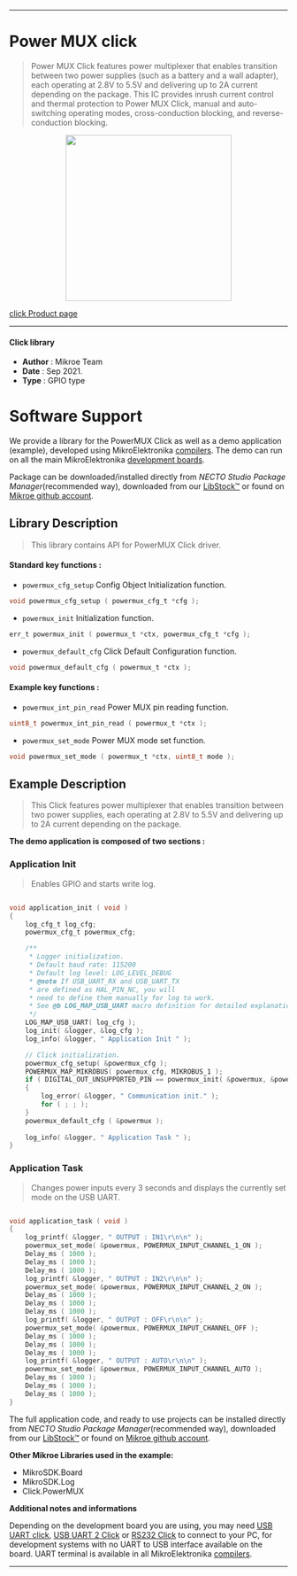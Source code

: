 
---
# Power MUX click

> Power MUX Click features power multiplexer that enables transition between two power supplies (such as a battery and a wall adapter), each operating at 2.8V to 5.5V and delivering up to 2A current depending on the package. This IC provides inrush current control and thermal protection to Power MUX Click, manual and auto-switching operating modes, cross-conduction blocking, and reverse-conduction blocking.

<p align="center">
  <img src="https://download.mikroe.com/images/click_for_ide/powermux_click.png" height=300px>
</p>

[click Product page](https://www.mikroe.com/power-mux-click)

---


#### Click library

- **Author**        : Mikroe Team
- **Date**          : Sep 2021.
- **Type**          : GPIO type


# Software Support

We provide a library for the PowerMUX Click
as well as a demo application (example), developed using MikroElektronika
[compilers](https://www.mikroe.com/necto-studio).
The demo can run on all the main MikroElektronika [development boards](https://www.mikroe.com/development-boards).

Package can be downloaded/installed directly from *NECTO Studio Package Manager*(recommended way), downloaded from our [LibStock&trade;](https://libstock.mikroe.com) or found on [Mikroe github account](https://github.com/MikroElektronika/mikrosdk_click_v2/tree/master/clicks).

## Library Description

> This library contains API for PowerMUX Click driver.

#### Standard key functions :

- `powermux_cfg_setup` Config Object Initialization function.
```c
void powermux_cfg_setup ( powermux_cfg_t *cfg );
```

- `powermux_init` Initialization function.
```c
err_t powermux_init ( powermux_t *ctx, powermux_cfg_t *cfg );
```

- `powermux_default_cfg` Click Default Configuration function.
```c
void powermux_default_cfg ( powermux_t *ctx );
```

#### Example key functions :

- `powermux_int_pin_read` Power MUX pin reading function.
```c
uint8_t powermux_int_pin_read ( powermux_t *ctx );
```

- `powermux_set_mode` Power MUX mode set function.
```c
void powermux_set_mode ( powermux_t *ctx, uint8_t mode );
```

## Example Description

> This Click features power multiplexer that enables transition between two power supplies, 
> each operating at 2.8V to 5.5V and delivering up to 2A current depending on the package.

**The demo application is composed of two sections :**

### Application Init

> Enables GPIO and starts write log.

```c

void application_init ( void ) 
{
    log_cfg_t log_cfg;
    powermux_cfg_t powermux_cfg;

    /** 
     * Logger initialization.
     * Default baud rate: 115200
     * Default log level: LOG_LEVEL_DEBUG
     * @note If USB_UART_RX and USB_UART_TX 
     * are defined as HAL_PIN_NC, you will 
     * need to define them manually for log to work. 
     * See @b LOG_MAP_USB_UART macro definition for detailed explanation.
     */
    LOG_MAP_USB_UART( log_cfg );
    log_init( &logger, &log_cfg );
    log_info( &logger, " Application Init " );

    // Click initialization.
    powermux_cfg_setup( &powermux_cfg );
    POWERMUX_MAP_MIKROBUS( powermux_cfg, MIKROBUS_1 );
    if ( DIGITAL_OUT_UNSUPPORTED_PIN == powermux_init( &powermux, &powermux_cfg ) ) 
    {
        log_error( &logger, " Communication init." );
        for ( ; ; );
    }
    powermux_default_cfg ( &powermux );
    
    log_info( &logger, " Application Task " );
}

```

### Application Task

> Changes power inputs every 3 seconds and displays the currently set mode on the USB UART.

```c

void application_task ( void ) 
{
    log_printf( &logger, " OUTPUT : IN1\r\n\n" );
    powermux_set_mode( &powermux, POWERMUX_INPUT_CHANNEL_1_ON );
    Delay_ms ( 1000 );
    Delay_ms ( 1000 );
    Delay_ms ( 1000 );
    log_printf( &logger, " OUTPUT : IN2\r\n\n" );
    powermux_set_mode( &powermux, POWERMUX_INPUT_CHANNEL_2_ON );
    Delay_ms ( 1000 );
    Delay_ms ( 1000 );
    Delay_ms ( 1000 );
    log_printf( &logger, " OUTPUT : OFF\r\n\n" );
    powermux_set_mode( &powermux, POWERMUX_INPUT_CHANNEL_OFF );
    Delay_ms ( 1000 );
    Delay_ms ( 1000 );
    Delay_ms ( 1000 );
    log_printf( &logger, " OUTPUT : AUTO\r\n\n" );
    powermux_set_mode( &powermux, POWERMUX_INPUT_CHANNEL_AUTO );
    Delay_ms ( 1000 );
    Delay_ms ( 1000 );
    Delay_ms ( 1000 );
}

```


The full application code, and ready to use projects can be installed directly from *NECTO Studio Package Manager*(recommended way), downloaded from our [LibStock&trade;](https://libstock.mikroe.com) or found on [Mikroe github account](https://github.com/MikroElektronika/mikrosdk_click_v2/tree/master/clicks).

**Other Mikroe Libraries used in the example:**

- MikroSDK.Board
- MikroSDK.Log
- Click.PowerMUX

**Additional notes and informations**

Depending on the development board you are using, you may need
[USB UART click](https://www.mikroe.com/usb-uart-click),
[USB UART 2 Click](https://www.mikroe.com/usb-uart-2-click) or
[RS232 Click](https://www.mikroe.com/rs232-click) to connect to your PC, for
development systems with no UART to USB interface available on the board. UART
terminal is available in all MikroElektronika
[compilers](https://shop.mikroe.com/compilers).

---
